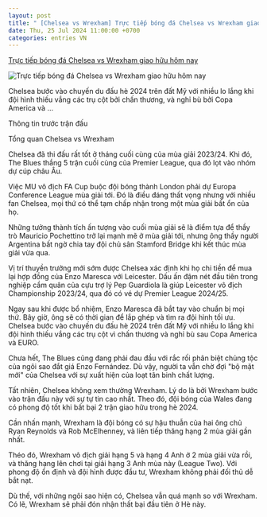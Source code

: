 ```yaml
---
layout: post
title: " [Chelsea vs Wrexham] Trực tiếp bóng đá Chelsea vs Wrexham giao hữu hôm nay"
date: Thu, 25 Jul 2024 11:00:00 +0700
categories: entries VN
---
```

[Trực tiếp bóng đá Chelsea vs Wrexham giao hữu hôm nay](https://bongda24h.vn/truc-tiep/tran-dau/chelsea-vs-wrexham-giao-huu-hom-nay-372-394451.html)

![Trực tiếp bóng đá Chelsea vs Wrexham giao hữu hôm nay](https://static.bongda24h.vn/medias/original/2024/07/22/1-2207213212.png)

Chelsea bước vào chuyến du đấu hè 2024 trên đất Mỹ với nhiều lo lắng khi đội hình thiếu vắng các trụ cột bởi chấn thương, và nghỉ bù bởi Copa America và ...

Thông tin trước trận đấu

Tổng quan Chelsea vs Wrexham

Chelsea đã thi đấu rất tốt ở tháng cuối cùng của mùa giải 2023/24. Khi đó, The Blues thắng 5 trận cuối cùng của Premier League, qua đó lọt vào nhóm dự cúp châu Âu.

Việc MU vô địch FA Cup buộc đội bóng thành London phải dự Europa Conference League mùa giải tới. Đó là điều đáng thất vọng nhưng với nhiều fan Chelsea, mọi thứ có thể tạm chấp nhận trong một mùa giải bất ổn của họ.

Những tưởng thành tích ấn tượng vào cuối mùa giải sẽ là điểm tựa để thầy trò Mauricio Pochettino trở lại mạnh mẽ ở mùa giải tới, nhưng ông thầy người Argentina bất ngờ chia tay đội chủ sân Stamford Bridge khi kết thúc mùa giải vừa qua.

Vị trí thuyền trưởng mới sớm được Chelsea xác định khi họ chi tiền để mua lại hợp đồng của Enzo Maresca với Leicester. Dấu ấn đậm nét đầu tiên trong nghiệp cầm quân của cựu trợ lý Pep Guardiola là giúp Leicester vô địch Championship 2023/24, qua đó có vé dự Premier League 2024/25.

Ngay sau khi được bổ nhiệm, Enzo Maresca đã bắt tay vào chuẩn bị mọi thứ. Bây giờ, ông sẽ có thời gian để lắp ghép và tìm ra đội hình tối ưu. Chelsea bước vào chuyến du đấu hè 2024 trên đất Mỹ với nhiều lo lắng khi đội hình thiếu vắng các trụ cột vì chấn thương và nghỉ bù sau Copa America và EURO.

Chưa hết, The Blues cũng đang phải đau đầu với rắc rối phân biệt chủng tộc của ngôi sao đắt giá Enzo Fernández. Dù vậy, người ta vẫn chờ đợi "bộ mặt mới" của Chelsea với sự xuất hiện của loạt tân binh chất lượng.

Tất nhiên, Chelsea không xem thường Wrexham. Lý do là bởi Wrexham bước vào trận đấu này với sự tự tin cao nhất. Theo đó, đội bóng của Wales đang có phong độ tốt khi bất bại 2 trận giao hữu trong hè 2024.

Cần nhấn mạnh, Wrexham là đội bóng có sự hậu thuẫn của hai ông chủ Ryan Reynolds và Rob McElhenney, và liên tiếp thăng hạng 2 mùa giải gần nhất.

Théo đó, Wrexham vô địch giải hạng 5 và hạng 4 Anh ở 2 mùa giải vừa rồi, và thăng hạng lên chơi tại giải hạng 3 Anh mùa này (League Two). Với phong độ ổn định và đội hình được đầu tư, Wrexham không phải đối thủ dễ bắt nạt.

Dù thế, với những ngôi sao hiện có, Chelsea vẫn quá mạnh so với Wrexham. Có lẽ, Wrexham sẽ phải đón nhận thất bại đầu tiên ở Hè này.

